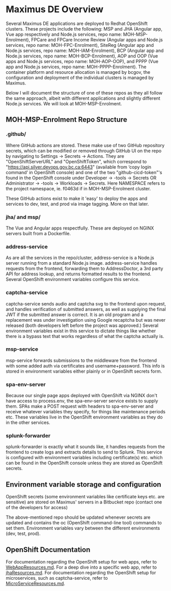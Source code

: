 # Maximus DE Overview

Several Maximus DE applications are deployed to Redhat OpenShift clusters. These projects include the following: MSP and JHA (Angular app, Vue app respectively and Node.js services, repo name: MOH-MSP-Enrolment), FPCare and FPCare Income Review (Angular apps and Node.js services, repo name: MOH-FPC-Enrolment), SiteReg (Angular app and Node.js services, repo name: MOH-IAM-Enrolment), BCP (Angular app and Node.js services, repo name: MOH-BCP-Enrolment), AOP and OOP (Vue apps and Node.js services, repo name: MOH-AOP-OOP), and PPPP (Vue app and Node.js services, repo name: MOH-PPPP-Enrolment). The container platform and resource allocation is managed by bcgov, the configuration and deployment of the individual clusters is managed by Maximus.

Below I will document the structure of one of these repos as they all follow the same approach, albeit with different applications and slightly different Node.js services. We will look at MOH-MSP-Enrolment.

## MOH-MSP-Enrolment Repo Structure

### .github/
Where GitHub actions are stored. These make use of two GitHub repository secrets, which can be modified or removed through GitHub UI on the repo by navigating to Settings -> Secrets -> Actions. They are "OpenShiftServerURL" and "OpenShiftToken", which correspond to "https://api.silver.devops.gov.bc.ca:6443" (available from ‘copy login command’ in OpenShift console) and one of the two "github-cicd-token"'s found in the OpenShift console under Developer -> <NAMESPACE>-tools -> Secrets OR Administrator -> <NAMESPACE>-tools -> Workloads -> Secrets. Here NAMESPACE refers to the project namespace, ie. f0463d if in MOH-MSP-Enrolment cluster.

These GitHub actions exist to make it 'easy' to deploy the apps and services to dev, test, and prod via image tagging. More on that later.

### jha/ and msp/
The Vue and Angular apps respectfully. These are deployed on NGINX servers built from a Dockerfile.

### address-service
As are all the services in the repo/cluster, address-service is a Node.js server running from a standard Node.js image. address-service handles requests from the frontend, forwarding them to AddressDoctor, a 3rd party API for address lookup, and returns formatted results to the frontend. Several OpenShift environment variables configure this service.

### captcha-service
captcha-service sends audio and captcha svg to the frontend upon request, and handles verification of submitted answers, as well as supplying the final JWT if the submitted answer is correct. It is an old program and a replacement was under investigation using Google recaptcha but was never released (both developers left before the project was approved.) Several environment variables exist in this service to dictate things like whether there is a bypass text that works regardless of what the captcha actually is. 

### msp-service
msp-service forwards submissions to the middleware from the frontend with some added auth via certificates and username+password. This info is stored in environment variables either plainly or in OpenShift secrets form.

### spa-env-server
Because our single page apps deployed with OpenShift via NGINX don't have access to process.env, the spa-env-server service exists to supply them. SPAs make a POST request with headers to spa-env-server and receive whatever variables they specify, for things like maintenance periods etc. These variables live in the OpenShift environment variables as they do in the other services.

### splunk-forwarder
splunk-forwarder is exactly what it sounds like, it handles requests from the frontend to create logs and extracts details to send to Splunk. This service is configured with environment variables including certificate(s) etc. which can be found in the OpenShift console unless they are stored as OpenShift secrets. 

## Environment variable storage and configuration
OpenShift secrets (some environment variables like certificate keys etc. are sensitive) are stored on Maximus' servers in a Bitbucket repo (contact one of the developers for access)

The above-mentioned repo should be updated whenever secrets are updated and contains the oc (OpenShift command-line tool) commands to set them. Environment variables vary between the different environments (dev, test, prod). 

## OpenShift Documentation

For documentation regarding the OpenShift setup for web apps, refer to [WebAppResources.md](./WebAppResources.md). For a deep dive into a specific web app, refer to [jhaResources.md](./jhaResources.md). For documentation regarding the OpenShift setup for microservices, such as captcha-service, refer to [MicroServiceResources.md](./MicroServiceResources.md).
